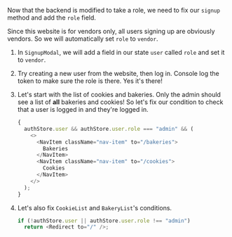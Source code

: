Now that the backend is modified to take a role, we need to fix our `signup` method and add the `role` field.

Since this website is for vendors only, all users signing up are obviously vendors. So we will automatically set `role` to `vendor`.

1. In `SignupModal`, we will add a field in our state `user` called `role` and set it to `vendor`.

2. Try creating a new user from the website, then log in. Console log the token to make sure the role is there. Yes it's there!

3. Let's start with the list of cookies and bakeries. Only the admin should see a list of **all** bakeries and cookies! So let's fix our condition to check that a user is logged in and they're logged in.

   ```javascript
   {
     authStore.user && authStore.user.role === "admin" && (
       <>
         <NavItem className="nav-item" to="/bakeries">
           Bakeries
         </NavItem>
         <NavItem className="nav-item" to="/cookies">
           Cookies
         </NavItem>
       </>
     );
   }
   ```

4. Let's also fix `CookieList` and `BakeryList`'s conditions.

   ```javascript
   if (!authStore.user || authStore.user.role !== "admin")
     return <Redirect to="/" />;
   ```
